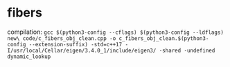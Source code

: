 # fibers


compilation: `gcc $(python3-config --cflags) $(python3-config --ldflags) new\ code/c_fibers_obj_clean.cpp -o c_fibers_obj_clean.$(python3-config --extension-suffix) -std=c++17 -I/usr/local/Cellar/eigen/3.4.0_1/include/eigen3/ -shared -undefined dynamic_lookup`
